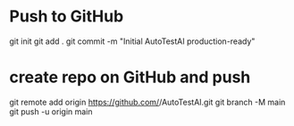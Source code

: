 
# Push to GitHub
git init
git add .
git commit -m "Initial AutoTestAI production-ready"
# create repo on GitHub and push
git remote add origin https://github.com/<your-username>/AutoTestAI.git
git branch -M main
git push -u origin main
